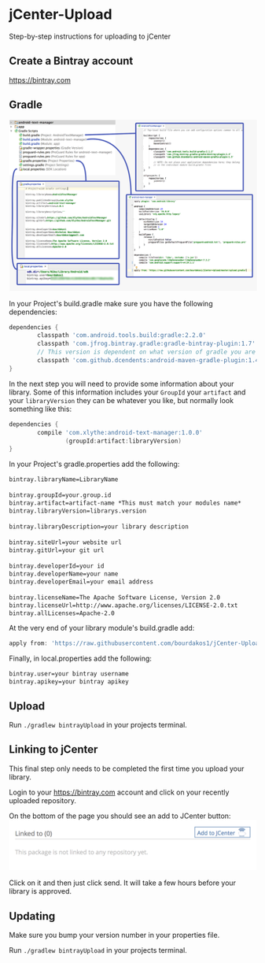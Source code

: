 # jCenter-Upload
Step-by-step instructions for uploading to jCenter

## Create a Bintray account
https://bintray.com

## Gradle
![](help_gradle.png)

In your Project's build.gradle make sure you have the following dependencies:
```groovy
dependencies {
        classpath 'com.android.tools.build:gradle:2.2.0'
        classpath 'com.jfrog.bintray.gradle:gradle-bintray-plugin:1.7'
        // This version is dependent on what version of gradle you are running
        classpath 'com.github.dcendents:android-maven-gradle-plugin:1.4.1'
}
```

In the next step you will need to provide some information about your library. Some of this information includes your ``GroupId`` your ``artifact`` and your ``libraryVersion`` they can be whatever you like, but normally look something like this:
```groovy
dependencies {
        compile 'com.xlythe:android-text-manager:1.0.0'
                (groupId:artifact:libraryVersion)
}
```

In your Project's gradle.properties add the following:
```properties
bintray.libraryName=LibraryName

bintray.groupId=your.group.id
bintray.artifact=artifact-name *This must match your modules name*
bintray.libraryVersion=librarys.version

bintray.libraryDescription=your library description

bintray.siteUrl=your website url
bintray.gitUrl=your git url

bintray.developerId=your id
bintray.developerName=your name
bintray.developerEmail=your email address

bintray.licenseName=The Apache Software License, Version 2.0
bintray.licenseUrl=http://www.apache.org/licenses/LICENSE-2.0.txt
bintray.allLicenses=Apache-2.0
```

At the very end of your library module's build.gradle add:
```groovy
apply from: 'https://raw.githubusercontent.com/bourdakos1/jCenter-Upload/master/upload.gradle'
```

Finally, in local.properties add the following:
```properties
bintray.user=your bintray username
bintray.apikey=your bintray apikey
```

## Upload
Run ```./gradlew bintrayUpload``` in your projects terminal.

## Linking to jCenter
This final step only needs to be completed the first time you upload your library.

Login to your https://bintray.com account and click on your recently uploaded repository.

On the bottom of the page you should see an add to JCenter button:
![](help_button.png)

Click on it and then just click send. It will take a few hours before your library is approved.

## Updating
Make sure you bump your version number in your properties file.

Run ```./gradlew bintrayUpload``` in your projects terminal.
